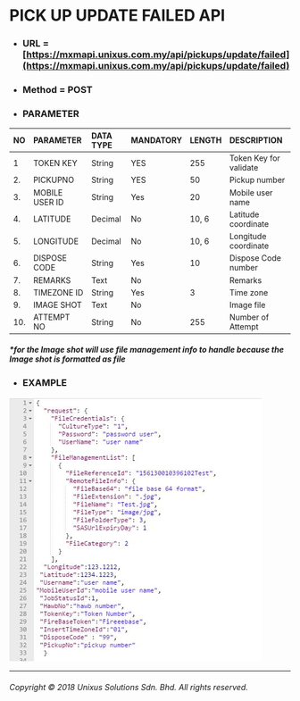 # PICK UP UPDATE FAILED API

* ### URL = [https://mxmapi.unixus.com.my/api/pickups/update/failed](https://mxmapi.unixus.com.my/api/pickups/update/failed)
* ### Method = POST
* ### PARAMETER

| NO | PARAMETER | DATA TYPE | MANDATORY | LENGTH | DESCRIPTION |
| :--- | :--- | :--- | :--- | :--- | :--- |
| 1 | TOKEN KEY | String | YES | 255 | Token Key for validate |
| 2. | PICKUPNO | String | YES | 50 | Pickup number |
| 3. | MOBILE USER ID | String | Yes | 20 | Mobile user name |
| 4. | LATITUDE | Decimal | No | 10, 6 | Latitude coordinate |
| 5. | LONGITUDE | Decimal | No | 10, 6 | Longitude coordinate |
| 6. | DISPOSE CODE | String | Yes | 10 | Dispose Code number |
| 7. | REMARKS | Text | No |  | Remarks |
| 8. | TIMEZONE ID | String | Yes | 3 | Time zone |
| 9. | IMAGE SHOT | Text | No |  | Image file |
| 10. | ATTEMPT NO | String | No | 255 | Number of Attempt |

##### \*for the Image shot will use file management info to handle because the Image shot is formatted as file

* ### EXAMPLE

![](/assets/pickupdafajson.JPG)

---

###### Copyright © 2018 Unixus Solutions Sdn. Bhd. All rights reserved.



